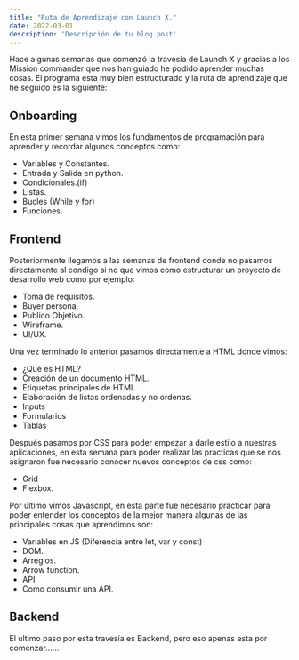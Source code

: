 ```yaml
---
title: "Ruta de Aprendizaje con Launch X."
date: 2022-03-01
description: 'Descripción de tu blog post'
---
```


Hace algunas semanas que comenzó la travesía de Launch X y gracias a los Mission commander que nos han guiado he podido aprender muchas cosas.
El programa esta muy bien estructurado y la ruta de aprendizaje que he seguido es la siguiente:

## Onboarding
En esta primer semana vimos los fundamentos de programación para aprender y recordar algunos conceptos como:
- Variables y Constantes.
- Entrada y Salida en python.
- Condicionales.(if)
- Listas.
- Bucles (While y for)
- Funciones.

## Frontend
Posteriormente llegamos a las semanas de frontend donde no pasamos directamente al condigo si no que vimos como estructurar un proyecto de desarrollo web como por ejemplo:
- Toma de requisitos.
- Buyer persona.
- Publico Objetivo.
- Wireframe.
- UI/UX.

Una vez terminado lo anterior pasamos directamente a HTML donde vimos:
- ¿Qué es HTML?
- Creación de un documento HTML.
- Etiquetas principales de HTML.
- Elaboración de listas ordenadas y no ordenas.
- Inputs 
- Formularios
- Tablas

Después pasamos por CSS para poder empezar a darle estilo a nuestras aplicaciones, en esta semana para poder realizar las practicas que se nos asignaron fue necesario conocer nuevos conceptos de css como:
- Grid
- Flexbox.

Por último vimos Javascript, en esta parte fue necesario practicar para poder entender los conceptos de la mejor manera algunas de las principales cosas que aprendimos son:
- Variables en JS (Diferencia entre let, var y const)
- DOM.
- Arreglos.
- Arrow function.
- API
- Como consumir una API.

## Backend
El ultimo paso por esta travesía es Backend, pero eso apenas esta por comenzar......
